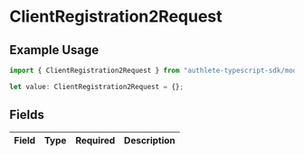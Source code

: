 # ClientRegistration2Request

## Example Usage

```typescript
import { ClientRegistration2Request } from "authlete-typescript-sdk/models";

let value: ClientRegistration2Request = {};
```

## Fields

| Field       | Type        | Required    | Description |
| ----------- | ----------- | ----------- | ----------- |